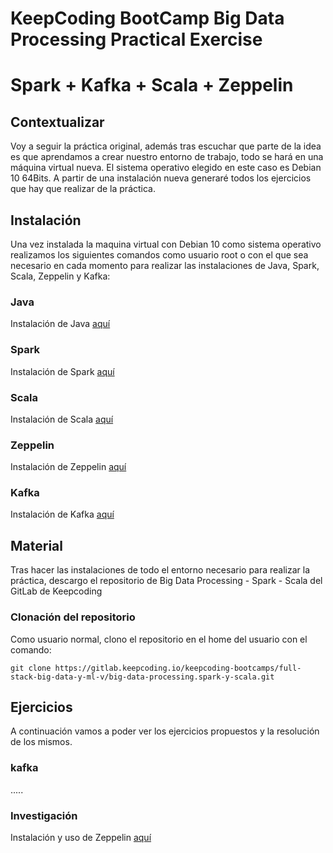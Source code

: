 # KeepCoding BootCamp Big Data Processing Practical Exercise

# Spark + Kafka + Scala + Zeppelin

## Contextualizar

Voy a seguir la práctica original, además tras escuchar que parte de la idea es que aprendamos a crear nuestro entorno de trabajo, todo se hará en una máquina virtual nueva. El sistema operativo elegido en este caso es Debian 10 64Bits. A partir de una instalación nueva generaré todos los ejercicios que hay que realizar de la práctica.

## Instalación

Una vez instalada la maquina virtual con Debian 10 como sistema operativo realizamos los siguientes comandos como usuario root o con el que sea necesario en cada momento para realizar las instalaciones de Java, Spark, Scala, Zeppelin y Kafka:

### Java

Instalación de Java [aquí](https://github.com/amadorsoy/keepCodingBootCampBDML/blob/master/bigdataprocessing/instalaciones/instalacionjava.md)

### Spark

Instalación de Spark [aquí](https://github.com/amadorsoy/keepCodingBootCampBDML/blob/master/bigdataprocessing/instalaciones/instalacionspark.md)


### Scala 

Instalación de Scala [aquí](https://github.com/amadorsoy/keepCodingBootCampBDML/blob/master/bigdataprocessing/instalaciones/instalacionscala.md)

### Zeppelin

Instalación de Zeppelin [aquí](https://github.com/amadorsoy/keepCodingBootCampBDML/blob/master/bigdataprocessing/instalaciones/instalacionzeppelin.md)

### Kafka

Instalación de Kafka [aquí](https://github.com/amadorsoy/keepCodingBootCampBDML/blob/master/bigdataprocessing/instalaciones/instalacionkafka.md)

## Material

Tras hacer las instalaciones de todo el entorno necesario para realizar la práctica, descargo el repositorio de Big Data Processing - Spark - Scala del GitLab de Keepcoding

### Clonación del repositorio

Como usuario normal, clono el repositorio en el home del usuario con el comando:
```
git clone https://gitlab.keepcoding.io/keepcoding-bootcamps/full-stack-big-data-y-ml-v/big-data-processing.spark-y-scala.git
```

## Ejercicios

A continuación vamos a poder ver los ejercicios propuestos y la resolución de los mismos.

### kafka

.....


### Investigación

Instalación y uso de Zeppelin [aquí](https://github.com/amadorsoy/keepCodingBootCampBDML/blob/master/bigdataprocessing/ejercicios/zeppelin.md)